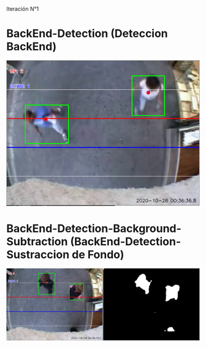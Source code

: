 Iteración N°1

# BackEnd-Detection (Deteccion BackEnd)

![alt tag](docs/detection.png)
# BackEnd-Detection-Background-Subtraction (BackEnd-Detection-Sustraccion de Fondo)
![alt tag](docs/detection2.png)
